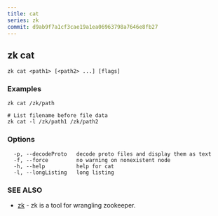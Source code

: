```yaml
---
title: cat
series: zk
commit: d9ab9f7a1cf3cae19a1ea06963798a7646e8fb27
---
```

## zk cat



```
zk cat <path1> [<path2> ...] [flags]
```

### Examples

```
zk cat /zk/path

# List filename before file data
zk cat -l /zk/path1 /zk/path2
```

### Options

```
  -p, --decodeProto   decode proto files and display them as text
  -f, --force         no warning on nonexistent node
  -h, --help          help for cat
  -l, --longListing   long listing
```

### SEE ALSO

* [zk](../)	 - zk is a tool for wrangling zookeeper.

